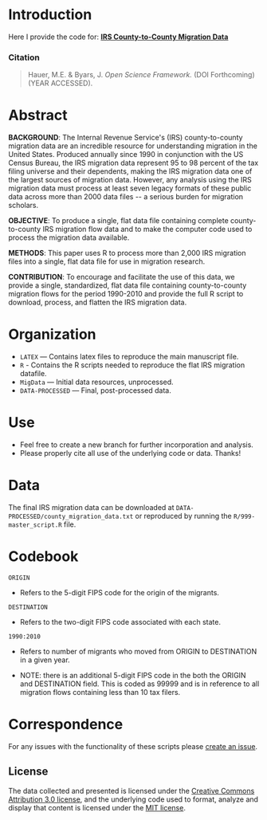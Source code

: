 # Introduction
Here I provide the code for:  [**IRS County-to-County Migration Data**](https://github.com/mathewhauer/IRS-migration-data/blob/master/manuscript_file.pdf)

### Citation


> Hauer, M.E. & Byars, J. *Open Science Framework.* (DOI Forthcoming) (YEAR ACCESSED).



# Abstract

**BACKGROUND**: The Internal Revenue Service's (IRS) county-to-county migration data are an incredible resource for understanding migration in the United States. Produced annually since 1990 in conjunction with the US Census Bureau, the IRS migration data represent 95 to 98 percent of the tax filing universe and their dependents, making the IRS migration data one of the largest sources of migration data. However, any analysis using the IRS migration data must process at least seven legacy formats of these public data across more than 2000 data files -- a serious burden for migration scholars. 

**OBJECTIVE**: To produce a single, flat data file containing complete county-to-county IRS migration flow data and to make the computer code used to process the migration data available. 

**METHODS**: This paper uses R to process more than 2,000 IRS migration files into a single, flat data file for use in migration research. 

**CONTRIBUTION**: To encourage and facilitate the use of this data, we provide a single, standardized, flat data file containing county-to-county migration flows for the period 1990-2010 and provide the full R script to download, process, and flatten the IRS migration data.


# Organization
- `LATEX`  — Contains latex files to reproduce the main manuscript file.
- `R` - Contains the R scripts needed to reproduce the flat IRS migration datafile.
- `MigData`  — Initial data resources, unprocessed.
- `DATA-PROCESSED` — Final, post-processed data.

# Use
- Feel free to create a new branch for further incorporation and analysis. 
- Please properly cite all use of the underlying code or data. Thanks!

# Data

The final IRS migration data can be downloaded at `DATA-PROCESSED/county_migration_data.txt` or reproduced by running the `R/999-master_script.R` file.



# Codebook

`ORIGIN`
- Refers to the 5-digit FIPS code for the origin of the migrants.

`DESTINATION`
- Refers to the two-digit FIPS code associated with each state.

`1990:2010`
- Refers to number of migrants who moved from ORIGIN to DESTINATION in a given year.

- NOTE: there is an additional 5-digit FIPS code in the both the ORIGIN and DESTINATION field. This is coded as 99999 and is in reference to all migration flows containing less than 10 tax filers.

# Correspondence
For any issues with the functionality of these scripts please [create an issue](https://github.com/mathewhauer/IRS-migration-data/issues).

## License
The data collected and presented is licensed under the [Creative Commons Attribution 3.0 license](http://creativecommons.org/licenses/by/3.0/us/deed.en_US), and the underlying code used to format, analyze and display that content is licensed under the [MIT license](http://opensource.org/licenses/mit-license.php).